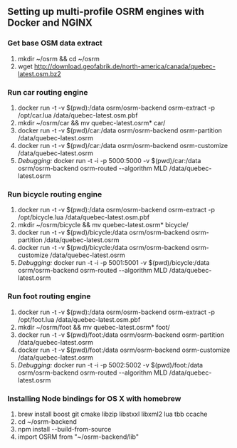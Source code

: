 ## Setting up multi-profile OSRM engines with Docker and NGINX


### Get base OSM data extract
1. mkdir ~/osrm && cd ~/osrm
2. wget http://download.geofabrik.de/north-america/canada/quebec-latest.osm.bz2


### Run car routing engine
1. docker run -t -v $(pwd):/data osrm/osrm-backend osrm-extract -p /opt/car.lua /data/quebec-latest.osm.pbf
2. mkdir ~/osrm/car && mv quebec-latest.osrm* car/
3. docker run -t -v $(pwd)/car:/data osrm/osrm-backend osrm-partition /data/quebec-latest.osrm
4. docker run -t -v $(pwd)/car:/data osrm/osrm-backend osrm-customize /data/quebec-latest.osrm
5. _Debugging:_ docker run -t -i -p 5000:5000 -v $(pwd)/car:/data osrm/osrm-backend osrm-routed --algorithm MLD /data/quebec-latest.osrm


### Run bicycle routing engine
1. docker run -t -v $(pwd):/data osrm/osrm-backend osrm-extract -p /opt/bicycle.lua /data/quebec-latest.osm.pbf
2. mkdir ~/osrm/bicycle && mv quebec-latest.osrm* bicycle/
3. docker run -t -v $(pwd)/bicycle:/data osrm/osrm-backend osrm-partition /data/quebec-latest.osrm
4. docker run -t -v $(pwd)/bicycle:/data osrm/osrm-backend osrm-customize /data/quebec-latest.osrm
5. _Debugging:_ docker run -t -i -p 5001:5001 -v $(pwd)/bicycle:/data osrm/osrm-backend osrm-routed --algorithm MLD /data/quebec-latest.osrm


### Run foot routing engine
1. docker run -t -v $(pwd):/data osrm/osrm-backend osrm-extract -p /opt/foot.lua /data/quebec-latest.osm.pbf
2. mkdir ~/osrm/foot && mv quebec-latest.osrm* foot/
3. docker run -t -v $(pwd)/foot:/data osrm/osrm-backend osrm-partition /data/quebec-latest.osrm
4. docker run -t -v $(pwd)/foot:/data osrm/osrm-backend osrm-customize /data/quebec-latest.osrm
5. _Debugging:_ docker run -t -i -p 5002:5002 -v $(pwd)/foot:/data osrm/osrm-backend osrm-routed --algorithm MLD /data/quebec-latest.osrm



### Installing Node bindings for OS X with homebrew
1. brew install boost git cmake libzip libstxxl libxml2 lua tbb ccache
2. cd ~/osrm-backend
3. npm install --build-from-source
4. import OSRM from "~/osrm-backend/lib"
